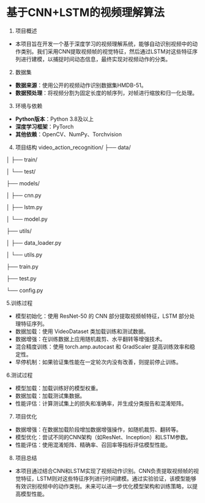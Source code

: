 # 基于CNN+LSTM的视频理解算法
1. 项目概述
- 本项目旨在开发一个基于深度学习的视频理解系统，能够自动识别视频中的动作类别。我们采用CNN提取视频帧的视觉特征，然后通过LSTM对这些特征序列进行建模，以捕捉时间动态信息，最终实现对视频动作的分类。

2. 数据集
- **数据来源**：使用公开的视频动作识别数据集HMDB-51。
- **数据预处理**：将视频分割为固定长度的帧序列，对帧进行缩放和归一化处理。

3. 环境与依赖
- **Python版本**：Python 3.8及以上
- **深度学习框架**：PyTorch
- **其他依赖**：OpenCV、NumPy、Torchvision

4. 项目结构
video_action_recognition/
 ├── data/

│   ├── train/

│   └── test/

├── models/

│   ├── cnn.py

│   ├── lstm.py

│   └── model.py

├── utils/

│   ├── data_loader.py

│   └── utils.py

├── train.py

├── test.py

└── config.py

5.训练过程
- 模型初始化：使用 ResNet-50 的 CNN 部分提取视频帧特征，LSTM 部分处理特征序列。
- 数据加载：使用 VideoDataset 类加载训练和测试数据。
- 数据增强：在训练数据上应用随机裁剪、水平翻转等增强技术。
- 混合精度训练：使用 torch.amp.autocast 和 GradScaler 提高训练效率和稳定性。
- 早停机制：如果验证集性能在一定轮次内没有改善，则提前停止训练。

6.测试过程
- 模型加载：加载训练好的模型权重。
- 数据加载：加载测试集数据。
- 性能评估：计算测试集上的损失和准确率，并生成分类报告和混淆矩阵。

7. 项目优化
- 数据增强：在数据加载阶段增加数据增强操作，如随机裁剪、翻转等。
- 模型优化：尝试不同的CNN架构（如ResNet、Inception）和LSTM参数。
- 性能评估：使用混淆矩阵、精确率、召回率等指标评估模型性能。

8. 项目总结
- 本项目通过结合CNN和LSTM实现了视频动作识别。CNN负责提取视频帧的视觉特征，LSTM则对这些特征序列进行时间建模。通过实验验证，该模型能够有效识别视频中的动作类别。未来可以进一步优化模型架构和训练策略，以提高模型性能。
